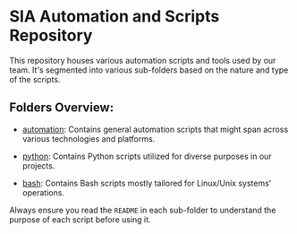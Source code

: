 # SIA Automation and Scripts Repository

This repository houses various automation scripts and tools used by our team. It's segmented into various sub-folders based on the nature and type of the scripts.

## Folders Overview:

- [automation](./automation/): Contains general automation scripts that might span across various technologies and platforms.
  
- [python](./python/): Contains Python scripts utilized for diverse purposes in our projects.
  
- [bash](./bash/): Contains Bash scripts mostly tailored for Linux/Unix systems' operations.

Always ensure you read the `README` in each sub-folder to understand the purpose of each script before using it.
